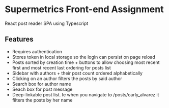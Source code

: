# Supermetrics Front-end Assignment

React post reader SPA using Typescript

## Features ##

* Requires authentication
* Stores token in local storage so the login can persist on page reload
* Posts sorted by creation time + buttons to allow choosing most recent first and most recent last ordering for posts list
* Sidebar with authors + their post count ordered alphabetically
* Clicking on an author filters the posts by said author
* Search box for author name
* Seach box for post message
* Deep-linkable post list. Ie when you navigate to /posts/carly_alvarez it filters the posts by her name